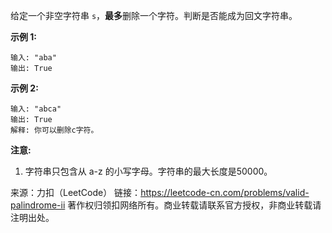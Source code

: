 给定一个非空字符串 ```s```，**最多**删除一个字符。判断是否能成为回文字符串。

**示例 1:**
```
输入: "aba"
输出: True
```
**示例 2:**
```
输入: "abca"
输出: True
解释: 你可以删除c字符。
```
**注意:**

1. 字符串只包含从 a-z 的小写字母。字符串的最大长度是50000。

来源：力扣（LeetCode）
链接：https://leetcode-cn.com/problems/valid-palindrome-ii
著作权归领扣网络所有。商业转载请联系官方授权，非商业转载请注明出处。
